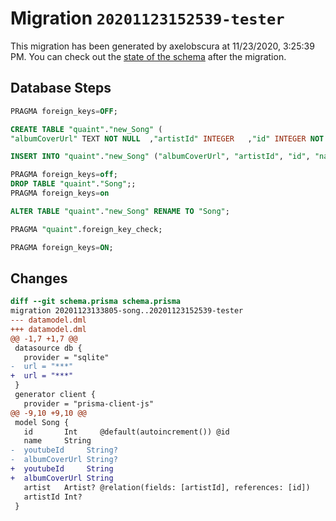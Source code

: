 # Migration `20201123152539-tester`

This migration has been generated by axelobscura at 11/23/2020, 3:25:39 PM.
You can check out the [state of the schema](./schema.prisma) after the migration.

## Database Steps

```sql
PRAGMA foreign_keys=OFF;

CREATE TABLE "quaint"."new_Song" (
"albumCoverUrl" TEXT NOT NULL  ,"artistId" INTEGER   ,"id" INTEGER NOT NULL  PRIMARY KEY AUTOINCREMENT,"name" TEXT NOT NULL  ,"youtubeId" TEXT NOT NULL  ,FOREIGN KEY ("artistId") REFERENCES "Artist"("id") ON DELETE SET NULL ON UPDATE CASCADE)

INSERT INTO "quaint"."new_Song" ("albumCoverUrl", "artistId", "id", "name", "youtubeId") SELECT "albumCoverUrl", "artistId", "id", "name", "youtubeId" FROM "quaint"."Song"

PRAGMA foreign_keys=off;
DROP TABLE "quaint"."Song";;
PRAGMA foreign_keys=on

ALTER TABLE "quaint"."new_Song" RENAME TO "Song";

PRAGMA "quaint".foreign_key_check;

PRAGMA foreign_keys=ON;
```

## Changes

```diff
diff --git schema.prisma schema.prisma
migration 20201123133805-song..20201123152539-tester
--- datamodel.dml
+++ datamodel.dml
@@ -1,7 +1,7 @@
 datasource db {
   provider = "sqlite"
-  url = "***"
+  url = "***"
 }
 generator client {
   provider = "prisma-client-js"
@@ -9,10 +9,10 @@
 model Song {
   id       Int     @default(autoincrement()) @id
   name     String
-  youtubeId     String?
-  albumCoverUrl String?
+  youtubeId     String
+  albumCoverUrl String
   artist   Artist? @relation(fields: [artistId], references: [id])
   artistId Int?
 }
```


